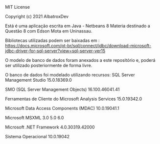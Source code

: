 MIT License

Copyright (c) 2021 AlbatroxDev

Está é uma aplicação escrita em Java - Netbeans 8
Materia destinado a Questão 8 com Edson Mota em Uninassau.

Bibliotecas utilizadas podem ser baixadas em : 
												https://docs.microsoft.com/pt-br/sql/connect/jdbc/download-microsoft-jdbc-driver-for-sql-server?view=sql-server-ver15
												
												
O modelo de banco de dados foram anexados a este repositório e, poderá ser utilizado posteriormente de forma livre.

O banco de dados foi modelado utilizando recursos: 
SQL Server Management Studio						15.0.18369.0

SMO (SQL Server Management Objects)						16.100.46041.41

Ferramentas de Cliente do Microsoft Analysis Services						15.0.19342.0

Microsoft Data Access Components (MDAC)						10.0.19041.1

Microsoft MSXML						3.0 5.0 6.0 

Microsoft .NET Framework						4.0.30319.42000

Sistema Operacional						10.0.19042
													


